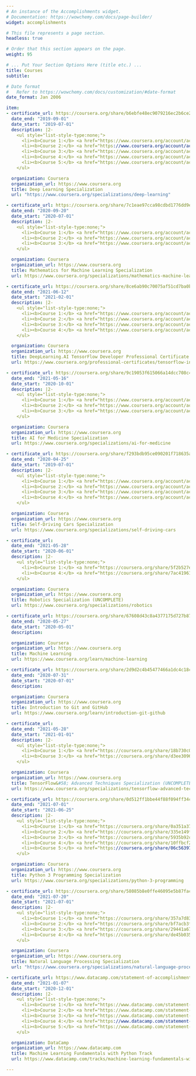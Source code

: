 ```yaml
---
# An instance of the Accomplishments widget.
# Documentation: https://wowchemy.com/docs/page-builder/
widget: accomplishments

# This file represents a page section.
headless: true 

# Order that this section appears on the page.
weight: 95

# ... Put Your Section Options Here (title etc.) ...
title: Courses
subtitle:

# Date format
#   Refer to https://wowchemy.com/docs/customization/#date-format
date_format: Jan 2006

item:
- certificate_url: https://coursera.org/share/b6ebfe48ec9079216ec2b6ce2fd7af5e
  date_end: "2019-09-01"
  date_start: "2019-07-01"
  description: |2-
    <ul style="list-style-type:none;">
      <li><b>Course 1:</b> <a href="https://www.coursera.org/account/accomplishments/certificate/L2M5DB6T4HXT">Neural Networks and Deep Learning</a></li>
      <li><b>Course 2:</b> <a href="https://www.coursera.org/account/accomplishments/certificate/2QH2ACQRG9E4">Improving Deep Neural Networks: Hyperparameter Tuning, Regularization and Optimization</a></li>
      <li><b>Course 3:</b> <a href="https://www.coursera.org/account/accomplishments/certificate/BL67FKBP38T6">Structuring Machine Learning Projects</a></li>
      <li><b>Course 4:</b> <a href="https://www.coursera.org/account/accomplishments/certificate/9QZ2H7WP6B55">Convolutional Neural Networks</a></li>
      <li><b>Course 5:</b> <a href="https://www.coursera.org/account/accomplishments/certificate/9CBJ8X9L5B9S">Sequence Models</a></li>
    </ul>  

  organization: Coursera
  organization_url: https://www.coursera.org
  title: Deep Learning Specialization
  url: "https://www.coursera.org/specializations/deep-learning"

- certificate_url: https://coursera.org/share/7c1eae97cca98cdbd1776dd9e6c7b502
  date_end: "2020-09-20"
  date_start: "2020-07-01"
  description: |2-
    <ul style="list-style-type:none;">
      <li><b>Course 1:</b> <a href="https://www.coursera.org/account/accomplishments/certificate/WPEGS9BBQFAC">Linear Algebra</a></li>
      <li><b>Course 2:</b> <a href="https://www.coursera.org/account/accomplishments/certificate/5WSAFPZNJL75">Multivariate Calculus</a></li>
      <li><b>Course 3:</b> <a href="https://www.coursera.org/account/accomplishments/certificate/WXLG937U3F76">PCA</a></li>
    </ul>

  organization: Coursera
  organization_url: https://www.coursera.org
  title: Mathematics for Machine Learning Specialization
  url: https://www.coursera.org/specializations/mathematics-machine-learning

- certificate_url: https://coursera.org/share/8ce6ab90c70075af51cd7ba0b5897133
  date_end: "2021-06-12"
  date_start: "2021-02-01"
  description: |2-
    <ul style="list-style-type:none;">
      <li><b>Course 1:</b> <a href="https://www.coursera.org/account/accomplishments/certificate/3GN3RBSN4J2D">Introduction to TensorFlow for Artificial Intelligence, Machine Learning, and Deep Learning</a></li>
      <li><b>Course 2:</b> <a href="https://www.coursera.org/account/accomplishments/certificate/AGH323TBDWRA">Convolutional Neural Networks in TensorFlow</a></li>
      <li><b>Course 3:</b> <a href="https://www.coursera.org/account/accomplishments/certificate/KY7EUKHA93DN">Natural Language Processing in TensorFlow</a></li>
      <li><b>Course 4:</b> <a href="https://www.coursera.org/account/accomplishments/certificate/5QCTX8KZBC5Z">Sequences, Time Series and Prediction</a></li>
    </ul>

  organization: Coursera
  organization_url: https://www.coursera.org
  title: DeepLearning.AI TensorFlow Developer Professional Certificate
  url: https://www.coursera.org/professional-certificates/tensorflow-in-practice

- certificate_url: https://coursera.org/share/9c19053f615066a14dcc708c4208f009
  date_end: "2021-05-16"
  date_start: "2020-10-01"
  description: |2-
    <ul style="list-style-type:none;">
      <li><b>Course 1:</b> <a href="https://www.coursera.org/account/accomplishments/certificate/3TH6MGSTUHVZ">AI for Medical Diagnosis</a></li>
      <li><b>Course 2:</b> <a href="https://www.coursera.org/account/accomplishments/certificate/VXF6DWQGQ3LQ">AI for Medical Prognosis</a></li>
      <li><b>Course 3:</b> <a href="https://www.coursera.org/account/accomplishments/certificate/RPD4CTCG3GJG">AI For Medical Treatment</a></li>
    </ul>

  organization: Coursera
  organization_url: https://www.coursera.org
  title: AI for Medicine Specialization
  url: https://www.coursera.org/specializations/ai-for-medicine

- certificate_url: https://coursera.org/share/f293bdb95ce090201f718635ae269f45
  date_end: "2020-04-25"
  date_start: "2019-07-01"
  description: |2-
    <ul style="list-style-type:none;">
      <li><b>Course 1:</b> <a href="https://www.coursera.org/account/accomplishments/certificate/AS3VY3NLBCDK">Introduction to Self-Driving Cars</a></li>
      <li><b>Course 2:</b> <a href="https://www.coursera.org/account/accomplishments/certificate/E3CC3B9BGD2E">State Estimation and Localization for Self-Driving Cars</a></li>
      <li><b>Course 3:</b> <a href="https://www.coursera.org/account/accomplishments/certificate/Y75E8B4UFFJ9">Visual Perception for Self-Driving Cars</a></li>
      <li><b>Course 4:</b> <a href="https://www.coursera.org/account/accomplishments/certificate/TGA4M6AGW5QV">Motion Planning for Self-Driving Cars</a></li>
    </ul>

  organization: Coursera
  organization_url: https://www.coursera.org
  title: Self-Driving Cars Specialization
  url: https://www.coursera.org/specializations/self-driving-cars

- certificate_url: 
  date_end: "2021-05-28"
  date_start: "2020-06-01"
  description: |2-
    <ul style="list-style-type:none;">
      <li><b>Course 1:</b> <a href="https://coursera.org/share/5f2b527e227177b9d08ca9d105f70b4a">Aerial Robotics</a></li>
      <li><b>Course 4:</b> <a href="https://coursera.org/share/7ac41961371e9ccbf83748e5cdc7e0d3">Perception</a></li>
    </ul>

  organization: Coursera
  organization_url: https://www.coursera.org
  title: Robotics Specialization (UNCOMPLETE)
  url: https://www.coursera.org/specializations/robotics

- certificate_url: https://coursera.org/share/67608d43c8a4377175d727b871dd5907
  date_end: "2020-05-27"
  date_start: "2020-05-01"
  description:

  organization: Coursera
  organization_url: https://www.coursera.org
  title: Machine Learning
  url: https://www.coursera.org/learn/machine-learning

- certificate_url: https://coursera.org/share/2d9d2c4b45477466a1dc4c18cac8bfbe
  date_end: "2020-07-31"
  date_start: "2020-07-01"
  description:

  organization: Coursera
  organization_url: https://www.coursera.org
  title: Introduction to Git and GitHub
  url: https://www.coursera.org/learn/introduction-git-github

- certificate_url: 
  date_end: "2021-05-28"
  date_start: "2021-01-01"
  description: |2-
    <ul style="list-style-type:none;">
      <li><b>Course 1:</b> <a href="https://coursera.org/share/18b730c00c28c2a3cd714e857a3976ee">Custom Models, Layers, and Loss Functions with TensorFlow</a></li>
      <li><b>Course 3:</b> <a href="https://coursera.org/share/d3ee309600ec32a9d2a6cb2163e5e8c0">Advanced Computer Vision with TensorFlow</a></li>
    </ul>

  organization: Coursera
  organization_url: https://www.coursera.org
  title: TensorFlow&#58; Advanced Techniques Specialization (UNCOMPLETE)
  url: https://www.coursera.org/specializations/tensorflow-advanced-techniques

- certificate_url: https://coursera.org/share/0d512ff1bbe44f88f094ff34c11469f7
  date_end: "2021-07-01"
  date_start: "2021-06-25"
  description: |2-
    <ul style="list-style-type:none;">
      <li><b>Course 1:</b> <a href="https://coursera.org/share/0a351a372bfe3ee1d6e76593abd747c7">Python Basics</a></li>
      <li><b>Course 2:</b> <a href="https://coursera.org/share/335e149fb0eb20596e700c7b810b011b">Python Functions, Files, and Dictionaries</a></li>
      <li><b>Course 3:</b> <a href="https://coursera.org/share/5935b92cd1b27bc041ad8d8b35a16f44">Data Collection and Processing with Python</a></li>
      <li><b>Course 4:</b> <a href="https://coursera.org/share/10ffbcf26275cee9ab8e3977dce1d752">Python Classes and Inheritance</a></li>
      <li><b>Course 5:</b> <a href="https://coursera.org/share/06c563973d08a8f48189cccfc6d9b142">Python Project: pillow, tesseract, and opencv</a></li>
    </ul>

  organization: Coursera
  organization_url: https://www.coursera.org
  title: Python 3 Programming Specialization
  url: https://www.coursera.org/specializations/python-3-programming

- certificate_url: https://coursera.org/share/58085b8e0ffe46095e5b87fac82414a7
  date_end: "2021-07-20"
  date_start: "2021-07-01"
  description: |2-
    <ul style="list-style-type:none;">
      <li><b>Course 1:</b> <a href="https://coursera.org/share/357a7d83da684819d2d8c8b4a0f0b0f0">Natural Language Processing with Classification and Vector Spaces</a></li>
      <li><b>Course 2:</b> <a href="https://coursera.org/share/bf7acb3fb64b92edf8b481546ec3d495">Natural Language Processing with Probabilistic Models</a></li>
      <li><b>Course 3:</b> <a href="https://coursera.org/share/29441a67845ca01900346489cbb31a6a">Natural Language Processing with Sequence Models</a></li>
      <li><b>Course 4:</b> <a href="https://coursera.org/share/de45b035fdd5ab4194fa73616674c0fe">Natural Language Processing with Attention Models</a></li>
    </ul>  

  organization: Coursera
  organization_url: https://www.coursera.org
  title: Natural Language Processing Specialization
  url: "https://www.coursera.org/specializations/natural-language-processing"

- certificate_url: https://www.datacamp.com/statement-of-accomplishment/track/0228df59f23bfaf3a7c84fb0503e9528f475d9bc
  date_end: "2021-01-07"
  date_start: "2020-12-01"
  description: |2-
    <ul style="list-style-type:none;">
      <li><b>Course 1:</b> <a href="https://www.datacamp.com/statement-of-accomplishment/course/cdcb7df9d31d0f1a0cdec701b74a629b08bbdbb3">Supervised Learning with scikit-learn</a></li>
      <li><b>Course 2:</b> <a href="https://www.datacamp.com/statement-of-accomplishment/course/6653221bd22e9fd4212c5401639aee5a73836bd6">Unsupervised Learning in Python</a></li>
      <li><b>Course 3:</b> <a href="https://www.datacamp.com/statement-of-accomplishment/course/a799515726d4ec9c19aa43d8a9b044ef79642a1e">Linear Classifiers in Python</a></li>
      <li><b>Course 4:</b> <a href="https://www.datacamp.com/statement-of-accomplishment/course/548221c52b2f7c81d9805dac127447fc42896529">Case Study: School Budgeting with Machine Learning in Python</a></li>
      <li><b>Course 5:</b> <a href="https://www.datacamp.com/statement-of-accomplishment/course/6061d847d70406a24ab3bac5d9794c0f80e8e134">Introduction to Deep Learning in Python</a></li>
    </ul>

  organization: DataCamp
  organization_url: https://www.datacamp.com
  title: Machine Learning Fundamentals with Python Track
  url: https://www.datacamp.com/tracks/machine-learning-fundamentals-with-python

---
```

